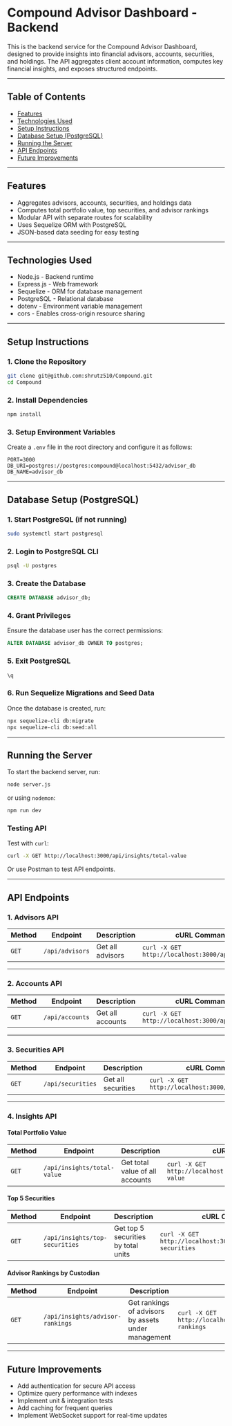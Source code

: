 # Compound Advisor Dashboard - Backend
This is the backend service for the Compound Advisor Dashboard, designed to provide insights into financial advisors, accounts, securities, and holdings. The API aggregates client account information, computes key financial insights, and exposes structured endpoints.

---

## Table of Contents
- [Features](#features)
- [Technologies Used](#technologies-used)
- [Setup Instructions](#setup-instructions)
- [Database Setup (PostgreSQL)](#database-setup-postgresql)
- [Running the Server](#running-the-server)
- [API Endpoints](#api-endpoints)
- [Future Improvements](#future-improvements)

---

## Features
- Aggregates advisors, accounts, securities, and holdings data
- Computes total portfolio value, top securities, and advisor rankings
- Modular API with separate routes for scalability
- Uses Sequelize ORM with PostgreSQL
- JSON-based data seeding for easy testing

---

## Technologies Used
- Node.js - Backend runtime
- Express.js - Web framework
- Sequelize - ORM for database management
- PostgreSQL - Relational database
- dotenv - Environment variable management
- cors - Enables cross-origin resource sharing

---

## Setup Instructions

### 1. Clone the Repository
```sh
git clone git@github.com:shrutz510/Compound.git
cd Compound
```

### 2. Install Dependencies
```sh
npm install
```

### 3. Setup Environment Variables
Create a `.env` file in the root directory and configure it as follows:

```env
PORT=3000
DB_URI=postgres://postgres:compound@localhost:5432/advisor_db
DB_NAME=advisor_db
```

---

## Database Setup (PostgreSQL)

### 1. Start PostgreSQL (if not running)
```sh
sudo systemctl start postgresql
```

### 2. Login to PostgreSQL CLI
```sh
psql -U postgres
```

### 3. Create the Database
```sql
CREATE DATABASE advisor_db;
```

### 4. Grant Privileges
Ensure the database user has the correct permissions:
```sql
ALTER DATABASE advisor_db OWNER TO postgres;
```

### 5. Exit PostgreSQL
```sql
\q
```

### 6. Run Sequelize Migrations and Seed Data
Once the database is created, run:
```sh
npx sequelize-cli db:migrate
npx sequelize-cli db:seed:all
```

---

## Running the Server

To start the backend server, run:
```sh
node server.js
```
or using `nodemon`:
```sh
npm run dev
```

### Testing API
Test with `curl`:
```sh
curl -X GET http://localhost:3000/api/insights/total-value
```
Or use Postman to test API endpoints.

---

## API Endpoints

### 1. Advisors API
| Method | Endpoint | Description | cURL Command |
|--------|---------|-------------|--------------|
| `GET` | `/api/advisors` | Get all advisors | `curl -X GET http://localhost:3000/api/advisors` |

---

### 2. Accounts API
| Method | Endpoint | Description | cURL Command |
|--------|---------|-------------|--------------|
| `GET` | `/api/accounts` | Get all accounts | `curl -X GET http://localhost:3000/api/accounts` |

---

### 3. Securities API
| Method | Endpoint | Description | cURL Command |
|--------|---------|-------------|--------------|
| `GET` | `/api/securities` | Get all securities | `curl -X GET http://localhost:3000/api/securities` |

---

### 4. Insights API

#### Total Portfolio Value
| Method | Endpoint | Description | cURL Command |
|--------|---------|-------------|--------------|
| `GET` | `/api/insights/total-value` | Get total value of all accounts | `curl -X GET http://localhost:3000/api/insights/total-value` |

#### Top 5 Securities
| Method | Endpoint | Description | cURL Command |
|--------|---------|-------------|--------------|
| `GET` | `/api/insights/top-securities` | Get top 5 securities by total units | `curl -X GET http://localhost:3000/api/insights/top-securities` |

#### Advisor Rankings by Custodian
| Method | Endpoint | Description | cURL Command |
|--------|---------|-------------|--------------|
| `GET` | `/api/insights/advisor-rankings` | Get rankings of advisors by assets under management | `curl -X GET http://localhost:3000/api/insights/advisor-rankings` |

---

## Future Improvements
- Add authentication for secure API access
- Optimize query performance with indexes
- Implement unit & integration tests
- Add caching for frequent queries
- Implement WebSocket support for real-time updates
